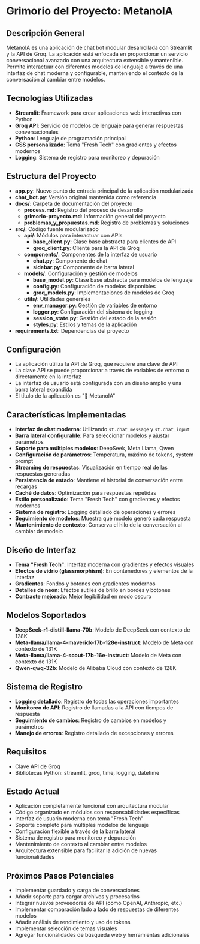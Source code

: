 # Grimorio del Proyecto: MetanoIA

## Descripción General
MetanoIA es una aplicación de chat bot modular desarrollada con Streamlit y la API de Groq. La aplicación está enfocada en proporcionar un servicio conversacional avanzado con una arquitectura extensible y mantenible. Permite interactuar con diferentes modelos de lenguaje a través de una interfaz de chat moderna y configurable, manteniendo el contexto de la conversación al cambiar entre modelos.

## Tecnologías Utilizadas
- **Streamlit**: Framework para crear aplicaciones web interactivas con Python
- **Groq API**: Servicio de modelos de lenguaje para generar respuestas conversacionales
- **Python**: Lenguaje de programación principal
- **CSS personalizado**: Tema "Fresh Tech" con gradientes y efectos modernos
- **Logging**: Sistema de registro para monitoreo y depuración

## Estructura del Proyecto
- **app.py**: Nuevo punto de entrada principal de la aplicación modularizada
- **chat_bot.py**: Versión original mantenida como referencia
- **docs/**: Carpeta de documentación del proyecto
  - **process.md**: Registro del proceso de desarrollo
  - **grimorio-proyecto.md**: Información general del proyecto
  - **problemas_y_propuestas.md**: Registro de problemas y soluciones
- **src/**: Código fuente modularizado
  - **api/**: Módulos para interactuar con APIs
    - **base_client.py**: Clase base abstracta para clientes de API
    - **groq_client.py**: Cliente para la API de Groq
  - **components/**: Componentes de la interfaz de usuario
    - **chat.py**: Componente de chat
    - **sidebar.py**: Componente de barra lateral
  - **models/**: Configuración y gestión de modelos
    - **base_model.py**: Clase base abstracta para modelos de lenguaje
    - **config.py**: Configuración de modelos disponibles
    - **groq_models.py**: Implementaciones de modelos de Groq
  - **utils/**: Utilidades generales
    - **env_manager.py**: Gestión de variables de entorno
    - **logger.py**: Configuración del sistema de logging
    - **session_state.py**: Gestión del estado de la sesión
    - **styles.py**: Estilos y temas de la aplicación
- **requirements.txt**: Dependencias del proyecto

## Configuración
- La aplicación utiliza la API de Groq, que requiere una clave de API
- La clave API se puede proporcionar a través de variables de entorno o directamente en la interfaz
- La interfaz de usuario está configurada con un diseño amplio y una barra lateral expandida
- El título de la aplicación es "🤖 MetanoIA"

## Características Implementadas
- **Interfaz de chat moderna**: Utilizando `st.chat_message` y `st.chat_input`
- **Barra lateral configurable**: Para seleccionar modelos y ajustar parámetros
- **Soporte para múltiples modelos**: DeepSeek, Meta Llama, Qwen
- **Configuración de parámetros**: Temperatura, máximo de tokens, system prompt
- **Streaming de respuestas**: Visualización en tiempo real de las respuestas generadas
- **Persistencia de estado**: Mantiene el historial de conversación entre recargas
- **Caché de datos**: Optimización para respuestas repetidas
- **Estilo personalizado**: Tema "Fresh Tech" con gradientes y efectos modernos
- **Sistema de registro**: Logging detallado de operaciones y errores
- **Seguimiento de modelos**: Muestra qué modelo generó cada respuesta
- **Mantenimiento de contexto**: Conserva el hilo de la conversación al cambiar de modelo

## Diseño de Interfaz
- **Tema "Fresh Tech"**: Interfaz moderna con gradientes y efectos visuales
- **Efectos de vidrio (glassmorphism)**: En contenedores y elementos de la interfaz
- **Gradientes**: Fondos y botones con gradientes modernos
- **Detalles de neón**: Efectos sutiles de brillo en bordes y botones
- **Contraste mejorado**: Mejor legibilidad en modo oscuro

## Modelos Soportados
- **DeepSeek-r1-distill-llama-70b**: Modelo de DeepSeek con contexto de 128K
- **Meta-llama/llama-4-maverick-17b-128e-instruct**: Modelo de Meta con contexto de 131K
- **Meta-llama/llama-4-scout-17b-16e-instruct**: Modelo de Meta con contexto de 131K
- **Qwen-qwq-32b**: Modelo de Alibaba Cloud con contexto de 128K

## Sistema de Registro
- **Logging detallado**: Registro de todas las operaciones importantes
- **Monitoreo de API**: Registro de llamadas a la API con tiempos de respuesta
- **Seguimiento de cambios**: Registro de cambios en modelos y parámetros
- **Manejo de errores**: Registro detallado de excepciones y errores

## Requisitos
- Clave API de Groq
- Bibliotecas Python: streamlit, groq, time, logging, datetime

## Estado Actual
- Aplicación completamente funcional con arquitectura modular
- Código organizado en módulos con responsabilidades específicas
- Interfaz de usuario moderna con tema "Fresh Tech"
- Soporte completo para múltiples modelos de lenguaje
- Configuración flexible a través de la barra lateral
- Sistema de registro para monitoreo y depuración
- Mantenimiento de contexto al cambiar entre modelos
- Arquitectura extensible para facilitar la adición de nuevas funcionalidades

## Próximos Pasos Potenciales
- Implementar guardado y carga de conversaciones
- Añadir soporte para cargar archivos y procesarlos
- Integrar nuevos proveedores de API (como OpenAI, Anthropic, etc.)
- Implementar comparación lado a lado de respuestas de diferentes modelos
- Añadir análisis de rendimiento y uso de tokens
- Implementar selección de temas visuales
- Agregar funcionalidades de búsqueda web y herramientas adicionales
